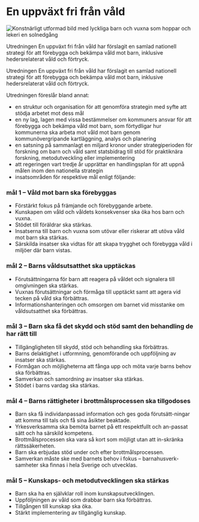 # En uppväxt fri från våld

![Konstnärligt utformad bild med lyckliga barn och vuxna som hoppar och lekeri en solnedgång](/contentassets/27340f3a96404791bf2c2b6011f98778/sou202270-1.jpg?width=150&quality=85)

Utredningen En uppväxt fri från våld har förslagit en samlad nationell strategi för att förebygga och bekämpa våld mot barn, inklusive hedersrelaterat våld och förtryck.

Utredningen En uppväxt fri från våld har förslagit en samlad nationell strategi för att förebygga och bekämpa våld mot barn, inklusive hedersrelaterat våld och förtryck.

Utredningen föreslår bland annat:

* en struktur och organisation för att genomföra strategin med syfte att stödja arbetet mot dess mål
* en ny lag, lagen med vissa bestämmelser om kommuners ansvar för att förebygga och bekämpa våld mot barn, som förtydligar hur kommunerna ska arbeta mot våld mot barn genom kommunövergripande kartläggning, analys och planering
* en satsning på sammanlagt en miljard kronor under strategiperioden för forskning om barn och våld samt statsbidrag till stöd för praktiknära forskning, metodutveckling eller implementering
* att regeringen vart tredje år upprättar en handlingsplan för att uppnå målen inom den nationella strategin
* insatsområden för respektive mål enligt följande:

### mål 1 – Våld mot barn ska förebyggas

* Förstärkt fokus på främjande och förebyggande arbete.
* Kunskapen om våld och våldets konsekvenser ska öka hos barn och vuxna.
* Stödet till föräldrar ska stärkas.
* Insatserna till barn och vuxna som utövar eller riskerar att utöva våld mot barn ska stärkas.
* Särskilda insatser ska vidtas för att skapa trygghet och förebygga våld i miljöer där barn vistas.

### mål 2 – Barns våldsutsatthet ska upptäckas

* Förutsättningarna för barn att reagera på våldet och signalera till omgivningen ska stärkas.
* Vuxnas förutsättningar och förmåga till upptäckt samt att agera vid tecken på våld ska förbättras.
* Informationshanteringen och omsorgen om barnet vid misstanke om våldsutsatthet ska förbättras.

### mål 3 – Barn ska få det skydd och stöd samt den behandling de har rätt till

* Tillgängligheten till skydd, stöd och behandling ska förbättras.
* Barns delaktighet i utformning, genomförande och uppföljning av insatser ska stärkas.
* Förmågan och möjligheterna att fånga upp och möta varje barns behov ska förbättras.
* Samverkan och samordning av insatser ska stärkas.
* Stödet i barns vardag ska stärkas.

### mål 4 – Barns rättigheter i brottmålsprocessen ska tillgodoses

* Barn ska få individanpassad information och ges goda förutsätt-ningar att komma till tals och få sina åsikter beaktade.
* Yrkesverksamma ska bemöta barnet på ett respektfullt och an-passat sätt och ha särskild kompetens.
* Brottmålsprocessen ska vara så kort som möjligt utan att in-skränka rättssäkerheten.
* Barn ska erbjudas stöd under och efter brottmålsprocessen.
* Samverkan måste ske med barnets behov i fokus – barnahusverk-samheter ska finnas i hela Sverige och utvecklas.

### mål 5 – Kunskaps- och metodutvecklingen ska stärkas

* Barn ska ha en självklar roll inom kunskapsutvecklingen.
* Uppföljningen av våld som drabbar barn ska förbättras.
* Tillgången till kunskap ska öka.
* Stärkt implementering av tillgänglig kunskap.
